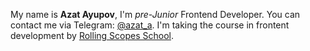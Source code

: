 My name is **Azat Ayupov**, I'm _pre-Junior_ Frontend Developer.
You can contact me via Telegram: [@azat_a](https://t.me/azat_a).
I'm taking the course in frontent development by [Rolling Scopes School](https://rs.school/).
